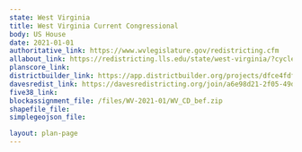 ```yaml
---
state: West Virginia
title: West Virginia Current Congressional
body: US House
date: 2021-01-01
authoritative_link: https://www.wvlegislature.gov/redistricting.cfm
allabout_link: https://redistricting.lls.edu/state/west-virginia/?cycle=2020&level=Congress&startdate=
planscore_link:
districtbuilder_link: https://app.districtbuilder.org/projects/dfce4fdf-8e1c-4616-908b-2d5be88efbc1
davesredist_link: https://davesredistricting.org/join/a6e98d21-2f05-49de-ace0-bff71f5cf0b1
five38_link:
blockassignment_file: /files/WV-2021-01/WV_CD_bef.zip
shapefile_file:
simplegeojson_file:

layout: plan-page
---
```

